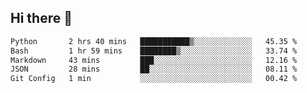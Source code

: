## Hi there 👋

<!--START_SECTION:waka-->

```txt
Python       2 hrs 40 mins   ███████████▒░░░░░░░░░░░░░   45.35 %
Bash         1 hr 59 mins    ████████▒░░░░░░░░░░░░░░░░   33.74 %
Markdown     43 mins         ███░░░░░░░░░░░░░░░░░░░░░░   12.16 %
JSON         28 mins         ██░░░░░░░░░░░░░░░░░░░░░░░   08.11 %
Git Config   1 min           ░░░░░░░░░░░░░░░░░░░░░░░░░   00.42 %
```

<!--END_SECTION:waka-->

<!--
**OliverShang/OliverShang** is a ✨ _special_ ✨ repository because its `README.md` (this file) appears on your GitHub profile.

Here are some ideas to get you started:

- 🔭 I’m currently working on ...
- 🌱 I’m currently learning ...
- 👯 I’m looking to collaborate on ...
- 🤔 I’m looking for help with ...
- 💬 Ask me about ...
- 📫 How to reach me: ...
- 😄 Pronouns: ...
- ⚡ Fun fact: ...
-->
